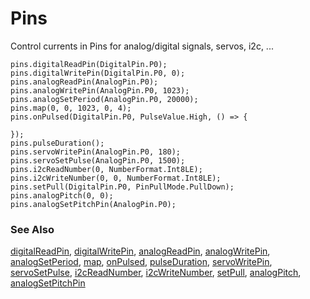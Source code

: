 # Pins

Control currents in Pins for analog/digital signals, servos, i2c, ...

```cards
pins.digitalReadPin(DigitalPin.P0);
pins.digitalWritePin(DigitalPin.P0, 0);
pins.analogReadPin(AnalogPin.P0);
pins.analogWritePin(AnalogPin.P0, 1023);
pins.analogSetPeriod(AnalogPin.P0, 20000);
pins.map(0, 0, 1023, 0, 4);
pins.onPulsed(DigitalPin.P0, PulseValue.High, () => {
    
});
pins.pulseDuration();
pins.servoWritePin(AnalogPin.P0, 180);
pins.servoSetPulse(AnalogPin.P0, 1500);
pins.i2cReadNumber(0, NumberFormat.Int8LE);
pins.i2cWriteNumber(0, 0, NumberFormat.Int8LE);
pins.setPull(DigitalPin.P0, PinPullMode.PullDown);
pins.analogPitch(0, 0);
pins.analogSetPitchPin(AnalogPin.P0);
```

### See Also

[digitalReadPin](/reference/pins/digital-read-pin), [digitalWritePin](/reference/pins/digital-write-pin), [analogReadPin](/reference/pins/analog-read-pin), [analogWritePin](/reference/pins/analog-write-pin), [analogSetPeriod](/reference/pins/analog-set-period), [map](/reference/pins/map), [onPulsed](/reference/pins/on-pulsed), [pulseDuration](/reference/pins/pulse-duration), [servoWritePin](/reference/pins/servo-write-pin), [servoSetPulse](/reference/pins/serial-set-pulse), [i2cReadNumber](/reference/pins/i2c-read-number), [i2cWriteNumber](/reference/pins/i2c-write-number), [setPull](/reference/pins/set-pull), [analogPitch](/reference/pins/analog-pitch), [analogSetPitchPin](/reference/pins/analog-set-pitch)

